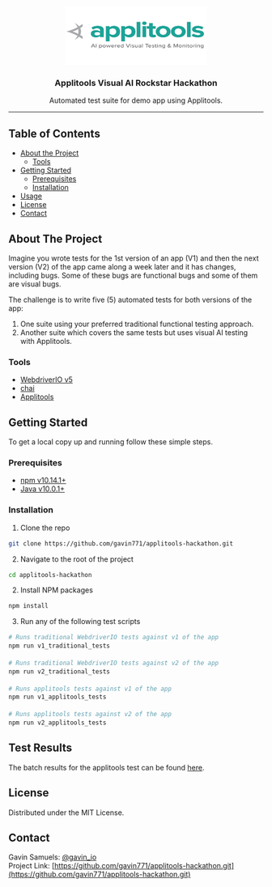 <p align="center">
    <img src="./images/logo.jpeg" alt="Logo" width="280" height="115"/>
  <h3 align="center">Applitools Visual AI Rockstar Hackathon</h3>
  <p align="center">Automated test suite for demo app using Applitools.</p>
</p>

___

## Table of Contents

- [About the Project](#about-the-project)
  - [Tools](#tools)
- [Getting Started](#getting-started)
  - [Prerequisites](#prerequisites)
  - [Installation](#installation)
- [Usage](#usage)
- [License](#license)
- [Contact](#contact)

<!-- ABOUT THE PROJECT -->

## About The Project

Imagine you wrote tests for the 1st version of an app (V1) and then the next version (V2) of the app came along a week later and it has changes, including bugs. Some of these bugs are functional bugs and some of them are visual bugs.

The challenge is to write five (5) automated tests for both versions of the app:

1. One suite using your preferred traditional functional testing approach.
2. Another suite which covers the same tests but uses visual AI testing with Applitools.


### Tools
* [WebdriverIO v5](https://webdriver.io/)
* [chai](https://www.chaijs.com/)
* [Applitools](https://applitools.com/)


## Getting Started

To get a local copy up and running follow these simple steps.

### Prerequisites

- [npm v10.14.1+](https://nodejs.org/en/)
- [Java v10.0.1+](https://www.java.com/en/download/)

### Installation

1. Clone the repo

```sh
git clone https://github.com/gavin771/applitools-hackathon.git
```

2. Navigate to the root of the project
```sh
cd applitools-hackathon
```
2. Install NPM packages

```sh
npm install
```

3. Run any of the following test scripts
```sh
# Runs traditional WebdriverIO tests against v1 of the app
npm run v1_traditional_tests

# Runs traditional WebdriverIO tests against v2 of the app
npm run v2_traditional_tests

# Runs applitools tests against v1 of the app
npm run v1_applitools_tests

# Runs applitools tests against v2 of the app
npm run v2_applitools_tests
```

## Test Results
The batch results for the applitools test can be found [here]().

## License

Distributed under the MIT License.

## Contact

Gavin Samuels: [@gavin_io](https://twitter.com/gavin_io)<br/>
Project Link: [https://github.com/gavin771/applitools-hackathon.git](https://github.com/gavin771/applitools-hackathon.git)
